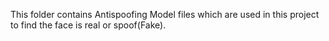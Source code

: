 This folder contains Antispoofing Model files which are used in this project to find the face is real or spoof(Fake).
